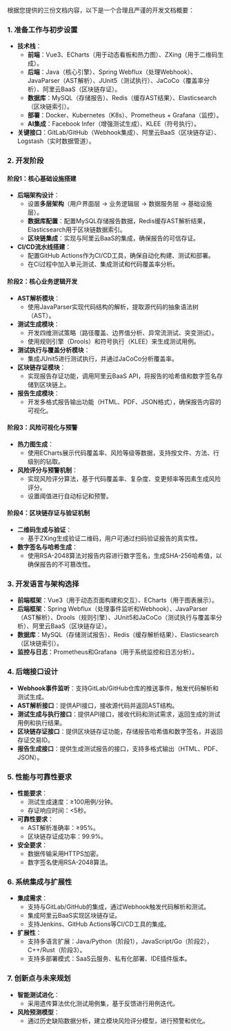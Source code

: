 根据您提供的三份文档内容，以下是一个合理且严谨的开发文档概要：

### 1. **准备工作与初步设置**

- **技术栈**：
  - **前端**：Vue3、ECharts（用于动态看板和热力图）、ZXing（用于二维码生成）。
  - **后端**：Java（核心引擎）、Spring Webflux（处理Webhook）、JavaParser（AST解析）、JUnit5（测试执行）、JaCoCo（覆盖率分析）、阿里云BaaS（区块链存证）。
  - **数据库**：MySQL（存储报告）、Redis（缓存AST结果）、Elasticsearch（区块链索引）。
  - **部署**：Docker、Kubernetes（K8s）、Prometheus + Grafana（监控）。
  - **AI集成**：Facebook Infer（增强测试生成）、KLEE（符号执行）。
- **关键接口**：GitLab/GitHub（Webhook集成）、阿里云BaaS（区块链存证）、Logstash（实时数据管道）。

### 2. **开发阶段**

#### **阶段1：核心基础设施搭建**

- **后端架构设计**：
  - 设置**多层架构**（用户界面层 → 业务逻辑层 → 数据服务层 → 基础设施层）。
  - **数据库配置**：配置MySQL存储报告数据，Redis缓存AST解析结果，Elasticsearch用于区块链数据索引。
  - **区块链集成**：实现与阿里云BaaS的集成，确保报告的可信存证。
- **CI/CD流水线搭建**：
  - 配置GitHub Actions作为CI/CD工具，确保自动化构建、测试和部署。
  - 在CI过程中加入单元测试、集成测试和代码覆盖率分析。

#### **阶段2：核心业务逻辑开发**

- **AST解析模块**：
  - 使用JavaParser实现代码结构的解析，提取源代码的抽象语法树（AST）。
- **测试生成模块**：
  - 开发四维测试策略（路径覆盖、边界值分析、异常流测试、突变测试）。
  - 使用规则引擎（Drools）和符号执行（KLEE）来生成测试用例。
- **测试执行与覆盖分析模块**：
  - 集成JUnit5进行测试执行，并通过JaCoCo分析覆盖率。
- **区块链存证模块**：
  - 实现报告存证功能，调用阿里云BaaS API，将报告的哈希值和数字签名存储到区块链上。
- **报告生成模块**：
  - 开发多格式报告输出功能（HTML、PDF、JSON格式），确保报告内容的可视化。

#### **阶段3：风险可视化与预警**

- **热力图生成**：
  - 使用ECharts展示代码覆盖率、风险等级等数据，支持按文件、方法、行级别的钻取。
- **风险评分与预警机制**：
  - 实现风险评分算法，基于代码覆盖率、复杂度、变更频率等因素生成风险评分。
  - 设置阈值进行自动标记和预警。

#### **阶段4：区块链存证与验证机制**

- **二维码生成与验证**：
  - 基于ZXing生成验证二维码，用户可通过扫码验证报告的真实性。
- **数字签名与哈希生成**：
  - 使用RSA-2048算法对报告内容进行数字签名，生成SHA-256哈希值，以确保报告的不可篡改性。

### 3. **开发语言与架构选择**

- **前端框架**：Vue3（用于动态页面构建和交互）、ECharts（用于图表展示）。
- **后端框架**：Spring Webflux（处理事件监听和Webhook）、JavaParser（AST解析）、Drools（规则引擎）、JUnit5和JaCoCo（测试执行与覆盖率分析）、阿里云BaaS（区块链存证）。
- **数据库**：MySQL（存储测试报告）、Redis（缓存解析结果）、Elasticsearch（区块链索引）。
- **监控与日志**：Prometheus和Grafana（用于系统监控和日志分析）。

### 4. **后端接口设计**

- **Webhook事件监听**：支持GitLab/GitHub仓库的推送事件，触发代码解析和测试生成。
- **AST解析接口**：提供API接口，接收源代码并返回AST结构。
- **测试生成与执行接口**：提供API接口，接收代码和测试需求，返回生成的测试用例和执行结果。
- **区块链存证接口**：提供区块链存证功能，存储报告哈希值和数字签名，并返回存证交易ID。
- **报告生成接口**：提供生成测试报告的接口，支持多格式输出（HTML、PDF、JSON）。

### 5. **性能与可靠性要求**

- **性能要求**：
  - 测试生成速度：≥100用例/分钟。
  - 存证响应时间：<5秒。
- **可靠性要求**：
  - AST解析准确率：≥95%。
  - 区块链存证成功率：99.9%。
- **安全要求**：
  - 数据传输采用HTTPS加密。
  - 数字签名使用RSA-2048算法。

### 6. **系统集成与扩展性**

- **集成需求**：
  - 支持与GitLab/GitHub的集成，通过Webhook触发代码解析和测试。
  - 集成阿里云BaaS实现区块链存证。
  - 支持Jenkins、GitHub Actions等CI/CD工具的集成。
- **扩展性**：
  - 支持多语言扩展：Java/Python（阶段1），JavaScript/Go（阶段2），C++/Rust（阶段3）。
  - 支持多部署模式：SaaS云服务、私有化部署、IDE插件版本。

### 7. **创新点与未来规划**

- **智能测试进化**：
  - 采用遗传算法优化测试用例集，基于反馈进行用例迭代。
- **风险预测模型**：
  - 通过历史缺陷数据分析，建立模块风险评分模型，进行预警和优化。

